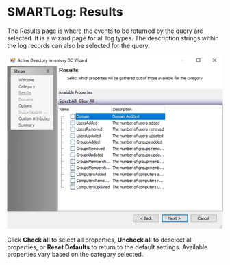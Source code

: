# SMARTLog: Results

The Results page is where the events to be returned by the query are selected. It is a wizard page for all log types. The description strings within the log records can also be selected for the query.

![SMART Log DC Wizard Results page](../../../../../../static/img/product_docs/accessanalyzer/enterpriseauditor/admin/datacollector/adinventory/results.webp)

Click __Check all__ to select all properties, __Uncheck all__ to deselect all properties, or __Reset Defaults__ to return to the default settings. Available properties vary based on the category selected.
